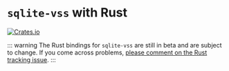 # `sqlite-vss` with Rust

[![Crates.io](https://img.shields.io/crates/v/sqlite-vss?logo=rust)](https://crates.io/crates/sqlite-vss)

::: warning
The Rust bindings for `sqlite-vss` are still in beta and are subject to change. If you come across problems, [please comment on the Rust tracking issue](https://github.com/asg017/sqlite-vss/issues/50).
:::
